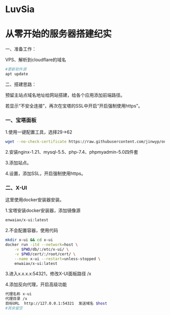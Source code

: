 # LuvSia 
# 从零开始的服务器搭建纪实

一、准备工作：

VPS、解析到cloudflare的域名

```bash
#更新软件源
apt update
```
二、搭建思路：

预留主站点域名地址给网站搭建，给各个应用添加前端路径。

若显示“不安全连接”，再次在宝塔的SSL中开启“开启强制使用https”。

### 一、宝塔面板 
1.使用一键配置工具，选择29→62
```bash
wget --no-check-certificate https://raw.githubusercontent.com/jinwyp/one_click_script/master/trojan_v2ray_install.sh && chmod +x ./trojan_v2ray_install.sh && ./trojan_v2ray_install.sh
```
2.安装nginx-1.21、mysql-5.5、php-7.4、phpmyadmin-5.0四件套

3.添加站点。

4.设置，添加SSL，开启强制使用https。

### 二、X-UI
这里使用docker安装器安装。

1.宝塔安装docker安装器，添加镜像源
```bash
enwaiax/x-ui:latest
```
2.不会配置容器，使用代码
```bash
mkdir x-ui && cd x-ui
docker run -itd --network=host \
    -v $PWD/db/:/etc/x-ui/ \
    -v $PWD/cert/:/root/cert/ \
    --name x-ui --restart=unless-stopped \
    enwaiax/x-ui:latest
```
3.进入x.x.x.x:54321，修改X-UI面板路径 /x

4.添加反向代理，开启高级功能
```bash
代理名称 x-ui
代理目录 /x
目标URL  http://127.0.0.1:54321  发送域名 $host
#其余留空
```


